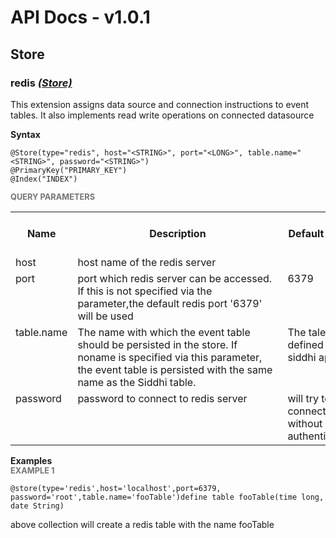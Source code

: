 # API Docs - v1.0.1

## Store

### redis *<a target="_blank" href="https://siddhi.io/en/v4.x/docs/query-guide/#store">(Store)</a>*

<p style="word-wrap: break-word">This extension assigns data source and connection instructions to event tables. It also implements read write operations on connected datasource</p>

<span id="syntax" class="md-typeset" style="display: block; font-weight: bold;">Syntax</span>
```
@Store(type="redis", host="<STRING>", port="<LONG>", table.name="<STRING>", password="<STRING>")
@PrimaryKey("PRIMARY_KEY")
@Index("INDEX")
```

<span id="query-parameters" class="md-typeset" style="display: block; color: rgba(0, 0, 0, 0.54); font-size: 12.8px; font-weight: bold;">QUERY PARAMETERS</span>
<table>
    <tr>
        <th>Name</th>
        <th style="min-width: 20em">Description</th>
        <th>Default Value</th>
        <th>Possible Data Types</th>
        <th>Optional</th>
        <th>Dynamic</th>
    </tr>
    <tr>
        <td style="vertical-align: top">host</td>
        <td style="vertical-align: top; word-wrap: break-word">host name of the redis server</td>
        <td style="vertical-align: top"></td>
        <td style="vertical-align: top">STRING</td>
        <td style="vertical-align: top">No</td>
        <td style="vertical-align: top">No</td>
    </tr>
    <tr>
        <td style="vertical-align: top">port</td>
        <td style="vertical-align: top; word-wrap: break-word">port which redis server can be accessed. If this is not specified via the parameter,the default redis port '6379' will be used</td>
        <td style="vertical-align: top">6379</td>
        <td style="vertical-align: top">LONG</td>
        <td style="vertical-align: top">Yes</td>
        <td style="vertical-align: top">No</td>
    </tr>
    <tr>
        <td style="vertical-align: top">table.name</td>
        <td style="vertical-align: top; word-wrap: break-word">The name with which the event table should be persisted in the store. If noname is specified via this parameter, the event table is persisted with the same name as the Siddhi table.</td>
        <td style="vertical-align: top">The tale name defined in the siddhi app</td>
        <td style="vertical-align: top">STRING</td>
        <td style="vertical-align: top">Yes</td>
        <td style="vertical-align: top">No</td>
    </tr>
    <tr>
        <td style="vertical-align: top">password</td>
        <td style="vertical-align: top; word-wrap: break-word">password to connect to redis server</td>
        <td style="vertical-align: top">will try to connect without authentication</td>
        <td style="vertical-align: top">STRING</td>
        <td style="vertical-align: top">Yes</td>
        <td style="vertical-align: top">No</td>
    </tr>
</table>

<span id="examples" class="md-typeset" style="display: block; font-weight: bold;">Examples</span>
<span id="example-1" class="md-typeset" style="display: block; color: rgba(0, 0, 0, 0.54); font-size: 12.8px; font-weight: bold;">EXAMPLE 1</span>
```
@store(type='redis',host='localhost',port=6379, password='root',table.name='fooTable')define table fooTable(time long, date String)
```
<p style="word-wrap: break-word">above collection will create a redis table with the name fooTable</p>

